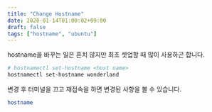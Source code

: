 ```yaml
---
title: "Change Hostname"
date: 2020-01-14T01:00:02+09:00
draft: false
tags: ["hostname", "ubuntu"]
---
```


hostname을 바꾸는 일은 흔치 않지만 최초 셋업할 때 많이 사용하곤 합니다.

```bash
# hostnamectl set-hostname <host name>
hostnamectl set-hostname wonderland
```

변경 후 터미널을 끄고 재접속을 하면 변경된 사항을 볼 수 있습니다.

```bash
hostname
```